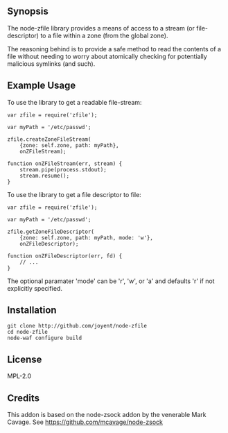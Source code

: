 ## Synopsis

The node-zfile library provides a means of access to a stream (or
file-descriptor) to a file within a zone (from the global zone).

The reasoning behind is to provide a safe method to read the contents of a file
without needing to worry about atomically checking for potentially malicious
symlinks (and such).


## Example Usage

To use the library to get a readable file-stream:

    var zfile = require('zfile');

    var myPath = '/etc/passwd';

    zfile.createZoneFileStream(
        {zone: self.zone, path: myPath},
        onZFileStream);

    function onZFileStream(err, stream) {
        stream.pipe(process.stdout);
        stream.resume();
    }

To use the library to get a file descriptor to file:

    var zfile = require('zfile');

    var myPath = '/etc/passwd';

    zfile.getZoneFileDescriptor(
        {zone: self.zone, path: myPath, mode: 'w'},
        onZFileDescriptor);

    function onZFileDescriptor(err, fd) {
        // ...
    }

The optional paramater 'mode' can be 'r', 'w', or 'a' and defaults 'r' if not
explicitly specified.

## Installation

    git clone http://github.com/joyent/node-zfile
    cd node-zfile
    node-waf configure build

## License

MPL-2.0

## Credits

This addon is based on the node-zsock addon by the venerable Mark Cavage.
See https://github.com/mcavage/node-zsock
